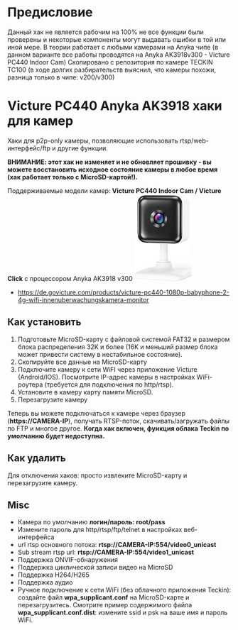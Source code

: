 # Предисловие
Данный хак не является рабочим на 100% не все функции были проверены и некоторые компоненты могут выдавать ошибки в той или иной мере.
В теории работает с любыми камерами на Anyka чипе (в данном варианте все работы проводятся на Anyka AK3918v300 - Victure PC440 Indoor Cam)
Скопировано с репозитория по камере TECKIN TC100 (в ходе долгих разбирательств выяснил, что камеры похожи, разница только в чипе: v200/v300)

# Victure PC440 Anyka AK3918 хаки для камер
Хаки для p2p-only камеры, позволяющие использовать rtsp/web-интерфейс/ftp и другие функции.

**ВНИМАНИЕ: этот хак не изменяет и не обновляет прошивку - вы можете восстановить исходное состояние камеры в любое время (хак работает только с MicroSD-картой!).**

Поддерживаемые модели камер: **Victure PC440 Indoor Cam / Victure Click** с процессором Anyka AK3918 v300
![Victure PC440](/media/VicturePC440.jpg)

* https://de.govicture.com/products/victure-pc440-1080p-babyphone-2-4g-wifi-innenuberwachungskamera-monitor

## Как установить
1. Подготовьте MicroSD-карту с файловой системой FAT32 и размером блока распределения 32K и более (16K и меньший размер блока может привести систему в нестабильное состояние).
2. Скопируйте все данные на MicroSD-карту
3. Подключите камеру к сети WiFI через приложение Victure (Android/IOS). Посмотрите IP-адрес камеры в настройках WiFi-роутера (требуется для подключения по http/rtsp).
4. Установите в камеру карту памяти MicroSD. 
5. Перезагрузите камеру
   
Теперь вы можете подключаться к камере через браузер (**https://CAMERA-IP**), получать RTSP-поток, скачивать/загружать файлы по FTP и многое другое.
**Когда хак включен, функция облака Teckin по умолчанию будет недоступна.**

## Как удалить
Для отключения хаков: просто извлеките MicroSD-карту и перезагрузите камеру.

## Misc
* Камера по умолчанию **логин/пароль: root/pass**
* Измените пароль для http/rtsp/ftp/telnet в настройках веб-интерфейса
* url rtsp основного потока: **rtsp://CAMERA-IP:554/video0_unicast**
* Sub stream rtsp url:  **rtsp://CAMERA-IP:554/video1_unicast**
* Поддержка ONVIF-обнаружения
* Поддержка циклической записи видео на MicroSD
* Поддержка H264/H265
* Поддержка аудио
* Ручное подключение к сети WiFi (без облачного приложения Teckin): создайте файл **wpa_supplicant.conf** на MicroSD-карте и перезагрузитесь.
  Смотрите пример содержимого файла **wpa_supplicant.conf.dist**: измените ssid и psk на ваше имя и пароль WiFi.


